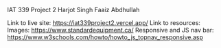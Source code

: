 IAT 339 Project 2
Harjot Singh
Faaiz Abdhullah

Link to live site: https://iat339project2.vercel.app/
Link to resources:
Images: https://www.standardequipment.ca/
Responsive and JS nav bar: https://www.w3schools.com/howto/howto_js_topnav_responsive.asp
